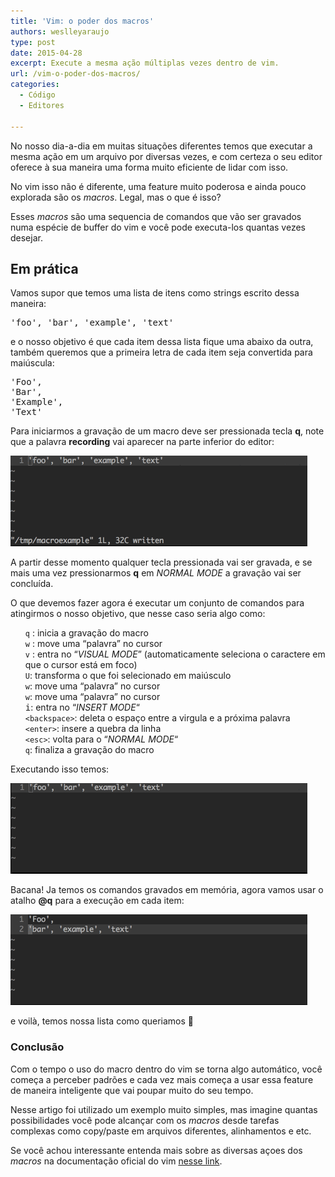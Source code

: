 ```yaml
---
title: 'Vim: o poder dos macros'
authors: weslleyaraujo
type: post
date: 2015-04-28
excerpt: Execute a mesma ação múltiplas vezes dentro de vim.
url: /vim-o-poder-dos-macros/
categories:
  - Código
  - Editores

---
```

No nosso dia-a-dia em muitas situações diferentes temos que executar a mesma ação em um arquivo por diversas vezes, e com certeza o seu editor oferece à sua maneira uma forma muito eficiente de lidar com isso.

No vim isso não é diferente, uma feature muito poderosa e ainda pouco explorada são os _macros_. Legal, mas o que é isso?

Esses _macros_ são uma sequencia de comandos que vão ser gravados numa espécie de buffer do vim e você pode executa-los quantas vezes desejar.

## Em prática

Vamos supor que temos uma lista de itens como strings escrito dessa maneira:

<pre class="lang-html">'foo', 'bar', 'example', 'text'</pre>

e o nosso objetivo é que cada item dessa lista fique uma abaixo da outra, também queremos que a primeira letra de cada item seja convertida para maiúscula:

<pre class="lang-html">'Foo',
'Bar',
'Example',
'Text'
</pre>

Para iniciarmos a gravação de um macro deve ser pressionada tecla **q**, note que a palavra **recording** vai aparecer na parte inferior do editor:

<img class="alignnone size-full wp-image-48305" src="https://raw.githubusercontent.com/diegoeis/tableless-static-images/master/2015/04/macro-01.gif" alt="macro-01" width="475" height="145" />

A partir desse momento qualquer tecla pressionada vai ser gravada, e se mais uma vez pressionarmos **q** em _NORMAL MODE_ a gravação vai ser concluída.

O que devemos fazer agora é executar um conjunto de comandos para atingirmos o nosso objetivo, que nesse caso seria algo como:

<ul class="task-list">
  <li>
    <code>q</code> : inicia a gravação do macro
  </li>
  <li>
    <code>w</code> : move uma &#8220;palavra&#8221; no cursor
  </li>
  <li>
    <code>v</code> : entra no &#8220;<em>VISUAL MODE</em>&#8221; (automaticamente seleciona o caractere em que o cursor está em foco)
  </li>
  <li>
    <code>U</code>: transforma o que foi selecionado em maiúsculo
  </li>
  <li>
    <code>w</code>: move uma &#8220;palavra&#8221; no cursor
  </li>
  <li>
    <code>w</code>: move uma &#8220;palavra&#8221; no cursor
  </li>
  <li>
    <span style="font-family: monospace">i</span>: entra no &#8220;<em>INSERT MODE</em>&#8220;
  </li>
  <li>
    <code>&lt;backspace&gt;</code>: deleta o espaço entre a virgula e a próxima palavra
  </li>
  <li>
    <code>&lt;enter&gt;</code>: insere a quebra da linha
  </li>
  <li>
    <code>&lt;esc&gt;</code>: volta para o &#8220;<em>NORMAL MODE</em>&#8220;
  </li>
  <li>
    <code>q</code>: finaliza a gravação do macro
  </li>
</ul>

Executando isso temos:

<img class="alignnone size-full wp-image-48308" src="https://raw.githubusercontent.com/diegoeis/tableless-static-images/master/2015/04/macro-02.gif" alt="macro-02" width="475" height="145" />

Bacana! Ja temos os comandos gravados em memória, agora vamos usar o atalho **@q** para a execução em cada item:

<img class="alignnone size-full wp-image-48310" src="https://raw.githubusercontent.com/diegoeis/tableless-static-images/master/2015/04/macro-03.gif" alt="macro-03" width="475" height="145" />

e voilà, temos nossa lista como queriamos 🙂

### Conclusão

Com o tempo o uso do macro dentro do vim se torna algo automático, você começa a perceber padrões e cada vez mais começa a usar essa feature de maneira inteligente que vai poupar muito do seu tempo.

Nesse artigo foi utilizado um exemplo muito simples, mas imagine quantas possibilidades você pode alcançar com os _macros_ desde tarefas complexas como copy/paste em arquivos diferentes, alinhamentos e etc.

Se você achou interessante entenda mais sobre as diversas açoes dos _macros_ na documentação oficial do vim <a href="http://vim.wikia.com/wiki/Macros" rel="noreferrer">nesse link</a>.
